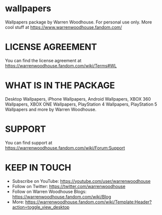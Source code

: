 # wallpapers
Wallpapers package by Warren Woodhouse. For personal use only. More cool stuff at https://www.warrenwoodhouse.fandom.com/

# LICENSE AGREEMENT
You can find the license agreement at https://warrenwoodhouse.fandom.com/wiki/Terms#WL

# WHAT IS IN THE PACKAGE
Desktop Wallpapers, iPhone Wallpapers, Android Wallpapers, XBOX 360 Wallpapers, XBOX ONE Wallpapers, PlayStation 4 Wallpapers, PlayStation 5 Wallpapers and more by Warren Woodhouse.

# SUPPORT
You can find support at https://warrenwoodhouse.fandom.com/wiki/Forum:Support

# KEEP IN TOUCH
* Subscribe on YouTube: https://youtube.com/user/warrenwoodhouse
* Follow on Twitter: https://twitter.com/warrenwoodhouse
* Follow on Warren Woodhouse Blogs: https://warrenwoodhouse.fandom.com/wiki/Blog
* More: https://warrenwoodhouse.fandom.com/wiki/Template:Header?action=toggle_view_desktop
